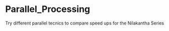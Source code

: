 # Parallel_Processing
Try different parallel tecnics to compare speed ups for the Nilakantha Series
